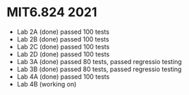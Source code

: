 # MIT6.824 2021

- Lab 2A (done) passed 100 tests
- Lab 2B (done) passed 100 tests
- Lab 2C (done) passed 100 tests
- Lab 2D (done) passed 100 tests
- Lab 3A (done) passed 80 tests, passed regressio testing
- Lab 3B (done) passed 80 tests, passed regressio testing
- Lab 4A (done) passed 100 tests
- Lab 4B (working on)

